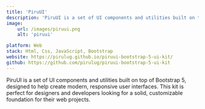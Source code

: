```yaml
---
title: 'PiruUI'
description: 'PiruUI is a set of UI components and utilities built on top of Bootstrap 5, designed to help create modern, responsive user interfaces. This kit is perfect for designers and developers looking for a solid, customizable foundation for their web projects.'
image:
    url: /images/piruui.png
    alt: 'piruui'

platform: Web
stack: Html, Css, JavaScript, Bootstrap
website: https://pirulug.github.io/piruui-bootstrap-5-ui-kit/
github: https://github.com/pirulug/piruui-bootstrap-5-ui-kit
---
```


PiruUI is a set of UI components and utilities built on top of Bootstrap 5, designed to help create modern, responsive user interfaces. This kit is perfect for designers and developers looking for a solid, customizable foundation for their web projects.
